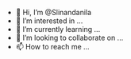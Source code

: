 - 👋 Hi, I’m @Slinandanila
- 👀 I’m interested in ...
- 🌱 I’m currently learning ...
- 💞️ I’m looking to collaborate on ...
- 📫 How to reach me ...

<!---
Slinandanila/Slinandanila is a ✨ special ✨ repository because its `README.md` (this file) appears on your GitHub profile.
You can click the Preview link to take a look at your changes.
--->
